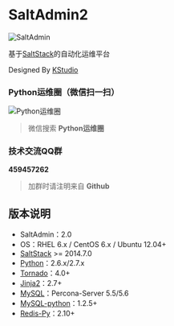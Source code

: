 SaltAdmin2
=========

![SaltAdmin](https://github.com/luxiaok/SaltAdmin/raw/master/static/images/SaltAdminLogo.jpg)

基于[SaltStack](https://github.com/saltstack/salt)的自动化运维平台

Designed By [KStudio](http://github.com/xkstudio)

### Python运维圈（微信扫一扫） ###

![Python运维圈](https://github.com/luxiaok/SaltAdmin/raw/master/static/images/ops_circle_qrcode.jpg)

>微信搜索 **Python运维圈**

### 技术交流QQ群 ###

**459457262**

>加群时请注明来自 **Github**

## 版本说明 ##
* SaltAdmin：2.0
* OS：RHEL 6.x / CentOS 6.x / Ubuntu 12.04+
* [SaltStack](https://github.com/saltstack/salt) >= 2014.7.0
* [Python](http://www.python.org)：2.6.x/2.7.x
* [Tornado](http://www.tornadoweb.org/)：4.0+
* [Jinja2](http://jinja.pocoo.org/)：2.7+
* [MySQL](http://www.percona.com/)：Percona-Server 5.5/5.6
* [MySQL-python](http://pypi.python.org/pypi/MySQL-python)：1.2.5+
* [Redis-Py](https://github.com/andymccurdy/redis-py)：2.10+